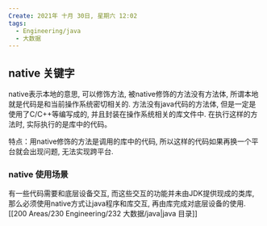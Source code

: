 ```yaml
---
Create: 2021年 十月 30日, 星期六 12:02
tags: 
  - Engineering/java
  - 大数据
---
```

## native 关键字

native表示本地的意思, 可以修饰方法, 被native修饰的方法没有方法体, 所谓本地就是代码是和当前操作系统密切相关的. 方法没有java代码的方法体, 但是一定是使用了C/C++等编写成的, 并且封装在操作系统相关的库文件中. 在执行这样的方法时, 实际执行的是库中的代码。

特点：用native修饰的方法是调用的库中的代码, 所以这样的代码如果再换一个平台就会出现问题, 无法实现跨平台.

### native 使用场景

有一些代码需要和底层设备交互, 而这些交互的功能并未由JDK提供现成的类库, 那么必须使用native方式让java程序和库交互, 再由库完成对底层设备的使用.
[[200 Areas/230 Engineering/232 大数据/java|java 目录]]